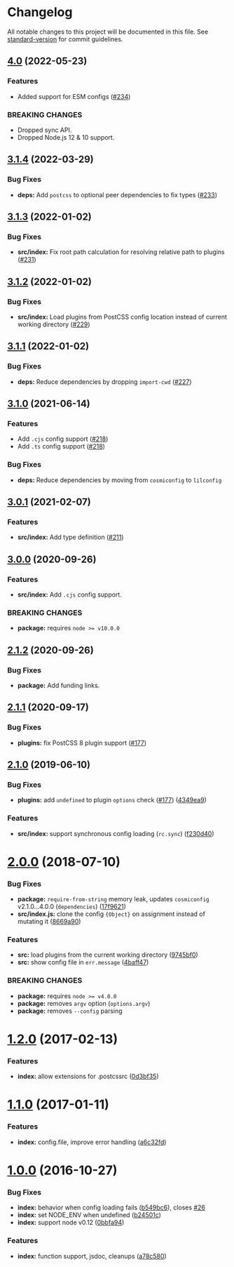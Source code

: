 # Changelog

All notable changes to this project will be documented in this file. See [standard-version](https://github.com/conventional-changelog/standard-version) for commit guidelines.

## [4.0](https://github.com/postcss/postcss-load-config/compare/v3.1.4...v4.0.0) (2022-05-23)

### Features

* Added support for ESM configs ([#234](https://github.com/postcss/postcss-load-config/pull/234))

### BREAKING CHANGES

* Dropped sync API.
* Dropped Node.js 12 & 10 support.

## [3.1.4](https://github.com/postcss/postcss-load-config/compare/v3.1.3...v3.1.4) (2022-03-29)

### Bug Fixes

* **deps:** Add `postcss` to optional peer dependencies to fix types ([#233](https://github.com/postcss/postcss-load-config/pull/233))

## [3.1.3](https://github.com/postcss/postcss-load-config/compare/v3.1.2...v3.1.3) (2022-01-02)

### Bug Fixes

* **src/index:** Fix root path calculation for resolving relative path to plugins ([#231](https://github.com/postcss/postcss-load-config/pull/231))

## [3.1.2](https://github.com/postcss/postcss-load-config/compare/v3.1.1...v3.1.2) (2022-01-02)

### Bug Fixes

* **src/index:** Load plugins from PostCSS config location instead of current working directory ([#229](https://github.com/postcss/postcss-load-config/pull/229))

## [3.1.1](https://github.com/postcss/postcss-load-config/compare/v3.1.0...v3.1.1) (2022-01-02)

### Bug Fixes

* **deps:** Reduce dependencies by dropping `import-cwd` ([#227](https://github.com/postcss/postcss-load-config/pull/227))


## [3.1.0](https://github.com/postcss/postcss-load-config/compare/v3.0.1...v3.1.0) (2021-06-14)

### Features

* Add `.cjs` config support ([#218](https://github.com/postcss/postcss-load-config/pull/218))
* Add `.ts` config support ([#218](https://github.com/postcss/postcss-load-config/pull/218))


### Bug Fixes

* **deps:** Reduce dependencies by moving from `cosmiconfig` to `lilconfig`


## [3.0.1](https://github.com/postcss/postcss-load-config/compare/v3.0.0...v3.0.1) (2021-02-07)

### Features

* **src/index:** Add type definition ([#211](https://github.com/postcss/postcss-load-config/pull/211))


## [3.0.0](https://github.com/postcss/postcss-load-config/compare/v2.1.2...v3.0.0) (2020-09-26)

### Features

* **src/index:** Add `.cjs` config support.


### BREAKING CHANGES

* **package:** requires `node >= v10.0.0`

## [2.1.2](https://github.com/michael-ciniawsky/postcss-load-config/compare/v2.1.1...v2.1.2) (2020-09-26)


### Bug Fixes

* **package:** Add funding links.

## [2.1.1](https://github.com/michael-ciniawsky/postcss-load-config/compare/v2.1.0...v2.1.1) (2020-09-17)


### Bug Fixes

* **plugins:** fix PostCSS 8 plugin support ([#177](https://github.com/michael-ciniawsky/postcss-load-config/issues/202))


## [2.1.0](https://github.com/michael-ciniawsky/postcss-load-config/compare/v2.0.0...v2.1.0) (2019-06-10)


### Bug Fixes

* **plugins:** add `undefined` to plugin `options` check ([#177](https://github.com/michael-ciniawsky/postcss-load-config/issues/177)) ([4349ea9](https://github.com/michael-ciniawsky/postcss-load-config/commit/4349ea9))


### Features

* **src/index:** support synchronous config loading (`rc.sync`) ([f230d40](https://github.com/michael-ciniawsky/postcss-load-config/commit/f230d40))



<a name="2.0.0"></a>
# [2.0.0](https://github.com/michael-ciniawsky/postcss-load-config/compare/v1.2.0...v2.0.0) (2018-07-10)


### Bug Fixes

* **package:** `require-from-string` memory leak, updates `cosmiconfig` v2.1.0...4.0.0 (`dependencies`) ([17f9621](https://github.com/michael-ciniawsky/postcss-load-config/commit/17f9621))
* **src/index.js:** clone the config `{Object}` on assignment instead of mutating it ([8669a90](https://github.com/michael-ciniawsky/postcss-load-config/commit/8669a90))


### Features

* **src:** load plugins from the current working directory ([9745bf0](https://github.com/michael-ciniawsky/postcss-load-config/commit/9745bf0))
* **src:** show config file in `err.message` ([4baff47](https://github.com/michael-ciniawsky/postcss-load-config/commit/4baff47))


### BREAKING CHANGES

* **package:** requires `node >= v4.0.0`
* **package:** removes `argv` option (`options.argv`)
* **package:** removes `--config` parsing



<a name="1.2.0"></a>
# [1.2.0](https://github.com/michael-ciniawsky/postcss-load-config/compare/v1.1.0...v1.2.0) (2017-02-13)


### Features

* **index:** allow extensions for .postcssrc ([0d3bf35](https://github.com/michael-ciniawsky/postcss-load-config/commit/0d3bf35))



<a name="1.1.0"></a>
# [1.1.0](https://github.com/michael-ciniawsky/postcss-load-config/compare/v1.0.0...v1.1.0) (2017-01-11)


### Features

* **index:** config.file, improve error handling ([a6c32fd](https://github.com/michael-ciniawsky/postcss-load-config/commit/a6c32fd))



<a name="1.0.0"></a>
# [1.0.0]((https://github.com/michael-ciniawsky/postcss-load-config/compare/v1.0.0-rc...1.0.0)) (2016-10-27)


### Bug Fixes

* **index:** behavior when config loading fails ([b549bc6](https://github.com/michael-ciniawsky/postcss-load-config/commit/b549bc6)), closes [#26](https://github.com/michael-ciniawsky/postcss-load-config/issues/26)
* **index:** set NODE_ENV when undefined ([b24501c](https://github.com/michael-ciniawsky/postcss-load-config/commit/b24501c))
* **index:** support node v0.12 ([0bbfa94](https://github.com/michael-ciniawsky/postcss-load-config/commit/0bbfa94))

### Features

* **index:** function support, jsdoc, cleanups ([a78c580](https://github.com/michael-ciniawsky/postcss-load-config/commit/a78c580))
